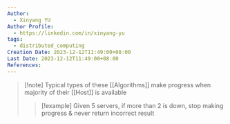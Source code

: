 ```yaml
---
Author:
  - Xinyang YU
Author Profile:
  - https://linkedin.com/in/xinyang-yu
tags:
  - distributed_computing
Creation Date: 2023-12-12T11:49:00+08:00
Last Date: 2023-12-12T11:49:00+08:00
References:
---
```

>[!note] Typical types of these [[Algorithms]] make progress when majority of their [[Host]] is available
>>[!example] Given 5 servers, if more than 2 is down, stop making progress & never return incorrect result